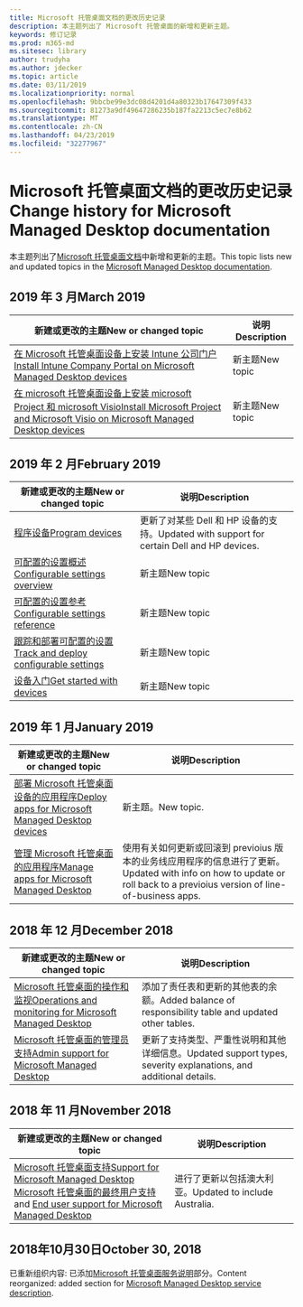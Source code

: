 ```yaml
---
title: Microsoft 托管桌面文档的更改历史记录
description: 本主题列出了 Microsoft 托管桌面的新增和更新主题。
keywords: 修订记录
ms.prod: m365-md
ms.sitesec: library
author: trudyha
ms.author: jdecker
ms.topic: article
ms.date: 03/11/2019
ms.localizationpriority: normal
ms.openlocfilehash: 9bbcbe99e3dc08d4201d4a80323b17647309f433
ms.sourcegitcommit: 81273a9df49647286235b187fa2213c5ec7e8b62
ms.translationtype: MT
ms.contentlocale: zh-CN
ms.lasthandoff: 04/23/2019
ms.locfileid: "32277967"
---
```

# <a name="change-history-for-microsoft-managed-desktop-documentation"></a><span data-ttu-id="70a53-104">Microsoft 托管桌面文档的更改历史记录</span><span class="sxs-lookup"><span data-stu-id="70a53-104">Change history for Microsoft Managed Desktop documentation</span></span>

<span data-ttu-id="70a53-105">本主题列出了[Microsoft 托管桌面文档](index.yml)中新增和更新的主题。</span><span class="sxs-lookup"><span data-stu-id="70a53-105">This topic lists new and updated topics in the [Microsoft Managed Desktop documentation](index.yml).</span></span>

## <a name="march-2019"></a><span data-ttu-id="70a53-106">2019 年 3 月</span><span class="sxs-lookup"><span data-stu-id="70a53-106">March 2019</span></span>
<span data-ttu-id="70a53-107">新建或更改的主题</span><span class="sxs-lookup"><span data-stu-id="70a53-107">New or changed topic</span></span> | <span data-ttu-id="70a53-108">说明</span><span class="sxs-lookup"><span data-stu-id="70a53-108">Description</span></span>
--- | ---
[<span data-ttu-id="70a53-109">在 Microsoft 托管桌面设备上安装 Intune 公司门户</span><span class="sxs-lookup"><span data-stu-id="70a53-109">Install Intune Company Portal on Microsoft Managed Desktop devices</span></span>](get-started/company-portal.md) | <span data-ttu-id="70a53-110">新主题</span><span class="sxs-lookup"><span data-stu-id="70a53-110">New topic</span></span>
[<span data-ttu-id="70a53-111">在 microsoft 托管桌面设备上安装 microsoft Project 和 microsoft Visio</span><span class="sxs-lookup"><span data-stu-id="70a53-111">Install Microsoft Project and Microsoft Visio on Microsoft Managed Desktop devices</span></span>](get-started/project-visio.md) | <span data-ttu-id="70a53-112">新主题</span><span class="sxs-lookup"><span data-stu-id="70a53-112">New topic</span></span>

## <a name="february-2019"></a><span data-ttu-id="70a53-113">2019 年 2 月</span><span class="sxs-lookup"><span data-stu-id="70a53-113">February 2019</span></span>
<span data-ttu-id="70a53-114">新建或更改的主题</span><span class="sxs-lookup"><span data-stu-id="70a53-114">New or changed topic</span></span> | <span data-ttu-id="70a53-115">说明</span><span class="sxs-lookup"><span data-stu-id="70a53-115">Description</span></span>
--- | ---
[<span data-ttu-id="70a53-116">程序设备</span><span class="sxs-lookup"><span data-stu-id="70a53-116">Program devices</span></span>](service-description/device-list.md) | <span data-ttu-id="70a53-117">更新了对某些 Dell 和 HP 设备的支持。</span><span class="sxs-lookup"><span data-stu-id="70a53-117">Updated with support for certain Dell and HP devices.</span></span>
[<span data-ttu-id="70a53-118">可配置的设置概述</span><span class="sxs-lookup"><span data-stu-id="70a53-118">Configurable settings overview</span></span>](working-with-managed-desktop/config-setting-overview.md) | <span data-ttu-id="70a53-119">新主题</span><span class="sxs-lookup"><span data-stu-id="70a53-119">New topic</span></span>
[<span data-ttu-id="70a53-120">可配置的设置参考</span><span class="sxs-lookup"><span data-stu-id="70a53-120">Configurable settings reference</span></span>](working-with-managed-desktop/config-setting-ref.md) | <span data-ttu-id="70a53-121">新主题</span><span class="sxs-lookup"><span data-stu-id="70a53-121">New topic</span></span>
[<span data-ttu-id="70a53-122">跟踪和部署可配置的设置</span><span class="sxs-lookup"><span data-stu-id="70a53-122">Track and deploy configurable settings</span></span>](working-with-managed-desktop/config-setting-deploy.md) | <span data-ttu-id="70a53-123">新主题</span><span class="sxs-lookup"><span data-stu-id="70a53-123">New topic</span></span>
[<span data-ttu-id="70a53-124">设备入门</span><span class="sxs-lookup"><span data-stu-id="70a53-124">Get started with devices</span></span>](get-started/get-started-devices.md) | <span data-ttu-id="70a53-125">新主题</span><span class="sxs-lookup"><span data-stu-id="70a53-125">New topic</span></span>

## <a name="january-2019"></a><span data-ttu-id="70a53-126">2019 年 1 月</span><span class="sxs-lookup"><span data-stu-id="70a53-126">January 2019</span></span>
<span data-ttu-id="70a53-127">新建或更改的主题</span><span class="sxs-lookup"><span data-stu-id="70a53-127">New or changed topic</span></span> | <span data-ttu-id="70a53-128">说明</span><span class="sxs-lookup"><span data-stu-id="70a53-128">Description</span></span>
--- | ---
[<span data-ttu-id="70a53-129">部署 Microsoft 托管桌面设备的应用程序</span><span class="sxs-lookup"><span data-stu-id="70a53-129">Deploy apps for Microsoft Managed Desktop devices</span></span>](get-started/deploy-apps.md) | <span data-ttu-id="70a53-130">新主题。</span><span class="sxs-lookup"><span data-stu-id="70a53-130">New topic.</span></span>
[<span data-ttu-id="70a53-131">管理 Microsoft 托管桌面的应用程序</span><span class="sxs-lookup"><span data-stu-id="70a53-131">Manage apps for Microsoft Managed Desktop</span></span>](working-with-managed-desktop/manage-apps.md) | <span data-ttu-id="70a53-132">使用有关如何更新或回滚到 previoius 版本的业务线应用程序的信息进行了更新。</span><span class="sxs-lookup"><span data-stu-id="70a53-132">Updated with info on how to update or roll back to a previoius version of line-of-business apps.</span></span> 

## <a name="december-2018"></a><span data-ttu-id="70a53-133">2018 年 12 月</span><span class="sxs-lookup"><span data-stu-id="70a53-133">December 2018</span></span>
<span data-ttu-id="70a53-134">新建或更改的主题</span><span class="sxs-lookup"><span data-stu-id="70a53-134">New or changed topic</span></span> | <span data-ttu-id="70a53-135">说明</span><span class="sxs-lookup"><span data-stu-id="70a53-135">Description</span></span>
--- | ---
[<span data-ttu-id="70a53-136">Microsoft 托管桌面的操作和监视</span><span class="sxs-lookup"><span data-stu-id="70a53-136">Operations and monitoring for Microsoft Managed Desktop</span></span>](service-description/operations-and-monitoring.md) | <span data-ttu-id="70a53-137">添加了责任表和更新的其他表的余额。</span><span class="sxs-lookup"><span data-stu-id="70a53-137">Added balance of responsibility table and updated other tables.</span></span>
[<span data-ttu-id="70a53-138">Microsoft 托管桌面的管理员支持</span><span class="sxs-lookup"><span data-stu-id="70a53-138">Admin support for Microsoft Managed Desktop</span></span>](working-with-managed-desktop/admin-support.md) | <span data-ttu-id="70a53-139">更新了支持类型、严重性说明和其他详细信息。</span><span class="sxs-lookup"><span data-stu-id="70a53-139">Updated support types, severity explanations, and additional details.</span></span>

## <a name="november-2018"></a><span data-ttu-id="70a53-140">2018 年 11 月</span><span class="sxs-lookup"><span data-stu-id="70a53-140">November 2018</span></span>

<span data-ttu-id="70a53-141">新建或更改的主题</span><span class="sxs-lookup"><span data-stu-id="70a53-141">New or changed topic</span></span> | <span data-ttu-id="70a53-142">说明</span><span class="sxs-lookup"><span data-stu-id="70a53-142">Description</span></span>
--- | ---
[<span data-ttu-id="70a53-143">Microsoft 托管桌面支持</span><span class="sxs-lookup"><span data-stu-id="70a53-143">Support for Microsoft Managed Desktop</span></span>](service-description/support.md)<br /><span data-ttu-id="70a53-144">[Microsoft 托管桌面的最终用户支持](working-with-managed-desktop/end-user-support.md)</span><span class="sxs-lookup"><span data-stu-id="70a53-144">and [End user support for Microsoft Managed Desktop](working-with-managed-desktop/end-user-support.md)</span></span> | <span data-ttu-id="70a53-145">进行了更新以包括澳大利亚。</span><span class="sxs-lookup"><span data-stu-id="70a53-145">Updated to include Australia.</span></span>

## <a name="october-30-2018"></a><span data-ttu-id="70a53-146">2018年10月30日</span><span class="sxs-lookup"><span data-stu-id="70a53-146">October 30, 2018</span></span>
<span data-ttu-id="70a53-147">已重新组织内容: 已添加[Microsoft 托管桌面服务说明](service-description/index.md)部分。</span><span class="sxs-lookup"><span data-stu-id="70a53-147">Content reorganized: added section for [Microsoft Managed Desktop service description](service-description/index.md).</span></span> 

